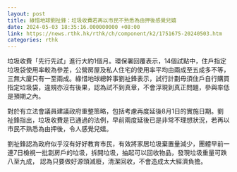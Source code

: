 ```yaml
---
layout: post
title: 綠惜地球劉祉鋒：垃圾收費若再以市民不熟悉為由押後感覺兒嬉
date: 2024-05-03 18:35:16.000000000 +08:00
link: https://news.rthk.hk/rthk/ch/component/k2/1751675-20240503.htm
categories: rthk
---
```


垃圾收費「先行先試」進行大約1個月。環保署回覆表示，14個試點中，住戶指定垃圾袋使用率較為參差，公營房屋及私人住宅的使用率平均由兩成至五成多不等，三無大廈只有一至兩成。綠惜地球總幹事劉祉鋒表示，試行計劃毋須住戶自行購買指定垃圾袋，違規亦沒有後果，認為試不到真章，不會浮現到真正問題，參與率低是預期之內。

對於有立法會議員建議政府重整策略，包括考慮再度延後8月1日的實施日期。劉祉鋒指出，垃圾收費是已通過的法例，早前兩度延後已是非常不理想狀況，若再以市民不熟悉為由押後，令人感覺兒嬉。

劉祉鋒認為政府似乎沒有好好教育市民，有效將家居垃圾棄置量減少，團體早前一連7日檢視一批劏房戶的垃圾，拆開垃圾，抽起可以回收物品，發現垃圾重量可跌八至九成， 認為只要做好源頭減廢，清潔回收，不會造成太大經濟負擔。
